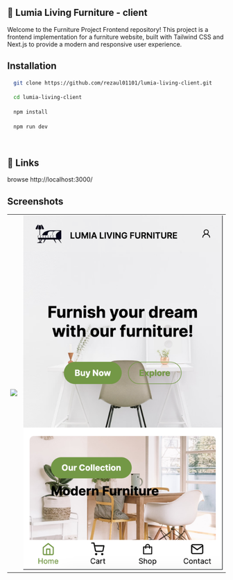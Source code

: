 
## 🚀 Lumia Living Furniture - client
Welcome to the Furniture Project Frontend repository! This project is a frontend implementation for a furniture website, built with Tailwind CSS and Next.js to provide a modern and responsive user experience.


## Installation
```bash
  git clone https://github.com/rezaul01101/lumia-living-client.git

  cd lumia-living-client

  npm install

  npm run dev

  
```
    
## 🔗 Links

browse http://localhost:3000/

## Screenshots
<table>
  <tr>
    <td><img src="https://github.com/rezaul01101/lumia-living-client/blob/main/public/screenshot/s1.png?raw=true" width=50%></td>
    <td><img src="https://github.com/rezaul01101/lumia-living-client/blob/main/public/screenshot/s2.png?raw=true" width=100%></td>
  </tr>
 </table>


